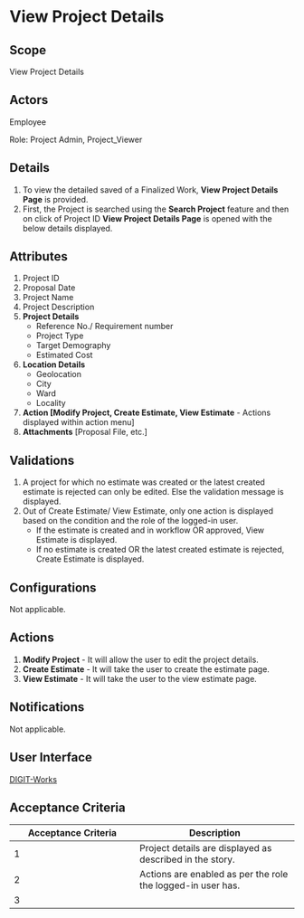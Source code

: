 # View Project Details

## Scope

View Project Details

## Actors

Employee

Role: Project Admin, Project\_Viewer

## Details

1. To view the detailed saved of a Finalized Work, **View Project Details Page** is provided.
2. First, the Project is searched using the **Search Project** feature and then on click of Project ID **View Project Details Page** is opened with the below details displayed.

## Attributes

1. Project ID
2. Proposal Date
3. Project Name
4. Project Description
5. **Project Details**
   * Reference No./ Requirement number
   * Project Type
   * Target Demography
   * Estimated Cost
6. **Location Details**
   * Geolocation
   * City
   * Ward
   * Locality
7. **Action \[Modify Project, Create Estimate, View Estimate** - Actions displayed within action menu]
8. **Attachments** \[Proposal File, etc.]

## Validations

1. A project for which no estimate was created or the latest created estimate is rejected can only be edited. Else the validation message is displayed.
2. Out of Create Estimate/ View Estimate, only one action is displayed based on the condition and the role of the logged-in user.
   * If the estimate is created and in workflow OR approved, View Estimate is displayed.
   * If no estimate is created OR the latest created estimate is rejected, Create Estimate is displayed.

## Configurations

Not applicable.

## Actions

1. **Modify Project** - It will allow the user to edit the project details.
2. **Create Estimate** - It will take the user to create the estimate page.
3. **View Estimate** - It will take the user to the view estimate page.

## Notifications

Not applicable.

## User Interface

[<img src="https://static.figma.com/uploads/b6df2735e4cb368306acf5480b50f96e69f96099" alt="" data-size="line">DIGIT-Works](https://www.figma.com/file/M2P3O9WlKtxuLCjQKxLLDg/DIGIT-Works?node-id=1756%3A32194\&t=lliv14frYnlv4Nww-4)

## Acceptance Criteria

<table><thead><tr><th width="206">Acceptance Criteria</th><th>Description</th></tr></thead><tbody><tr><td>1</td><td>Project details are displayed as described in the story.</td></tr><tr><td>2</td><td>Actions are enabled as per the role the logged-in user has.</td></tr><tr><td>3</td><td></td></tr></tbody></table>
